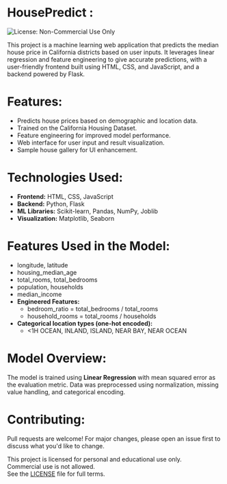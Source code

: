 # HousePredict :

![License: Non-Commercial Use Only](https://img.shields.io/badge/license-Non--Commercial-orange)

This project is a machine learning web application that predicts the median house price in California districts based on user inputs. It leverages linear regression and feature engineering to give accurate predictions, with a user-friendly frontend built using HTML, CSS, and JavaScript, and a backend powered by Flask.

# Features:
- Predicts house prices based on demographic and location data.
- Trained on the California Housing Dataset.
- Feature engineering for improved model performance.
- Web interface for user input and result visualization.
- Sample house gallery for UI enhancement.


# Technologies Used:
- **Frontend:** HTML, CSS, JavaScript
- **Backend:** Python, Flask
- **ML Libraries:** Scikit-learn, Pandas, NumPy, Joblib
- **Visualization:** Matplotlib, Seaborn

# Features Used in the Model:
- longitude, latitude
- housing_median_age
- total_rooms, total_bedrooms
- population, households
- median_income
- **Engineered Features:**
  - bedroom_ratio = total_bedrooms / total_rooms
  - household_rooms = total_rooms / households
- **Categorical location types (one-hot encoded):**
  - <1H OCEAN, INLAND, ISLAND, NEAR BAY, NEAR OCEAN

# Model Overview:
The model is trained using **Linear Regression** with mean squared error as the evaluation metric. Data was preprocessed using normalization, missing value handling, and categorical encoding.

# Contributing:
Pull requests are welcome! For major changes, please open an issue first to discuss what you'd like to change.

This project is licensed for personal and educational use only.  
Commercial use is not allowed.  
See the [LICENSE](./LICENSE) file for full terms.
